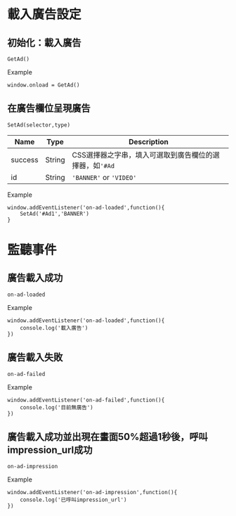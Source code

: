 # 載入廣告設定
## 初始化：載入廣告
```
GetAd()
```

Example
```
window.onload = GetAd()
```

## 在廣告欄位呈現廣告

```
SetAd(selector,type) 
```

| Name           | Type        | Description                                                                     |
|----------------|-------------|---------------------------------------------------------------------------------|
| success        | String      |  CSS選擇器之字串，填入可選取到廣告欄位的選擇器，如`'#Ad`                                |
| id             | String      | `'BANNER'` or `'VIDEO'`                                                          |

Example
```
window.addEventListener('on-ad-loaded',function(){
    SetAd('#Ad1','BANNER')
}
```

# 監聽事件

## 廣告載入成功
```
on-ad-loaded
```

Example
```
window.addEventListener('on-ad-loaded',function(){
    console.log('載入廣告')
})
```

## 廣告載入失敗
```
on-ad-failed
```

Example
```
window.addEventListener('on-ad-failed',function(){
    console.log('目前無廣告')
})
```

## 廣告載入成功並出現在畫面50%超過1秒後，呼叫impression_url成功

```
on-ad-impression

```
Example
```
window.addEventListener('on-ad-impression',function(){
    console.log('已呼叫impression_url')
})
```
